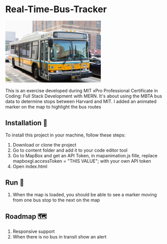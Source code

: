 # Real-Time-Bus-Tracker

<img src="boston-bus1.jpg" width='300'/>

This is an exercise developed during MIT xPro Professional Certificate in Coding: Full Stack Development with MERN. It's about using the MBTA bus data to determine stops between Harvard and MIT. I added an animated marker on the map to highlight the bus routes

## Installation 🔧

To install this project in your machine, follow these steps:

1. Download or clone the project
2. Go to content folder and add it to your code editor tool
3. Go to MapBox and get an API Token, in mapanimation.js fille, replace mapboxgl.accessToken = "THIS VALUE"; with your own API token
4. Open index.html

## Run 🚀
1. When the map is loaded, you should be able to see a marker moving from one bus stop to the next on the map

## Roadmap 🗺

1. Responsive support
2. When there is no bus in transit show an alert

